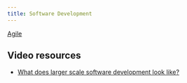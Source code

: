 ```yaml
---
title: Software Development
---
```


[Agile](./Agile%20development%20methodology.md)

## Video resources

- [What does larger scale software development look like?](https://youtu.be/Dl-BdxNRUqs?si=IZouLSh5wu8bDWC8)
